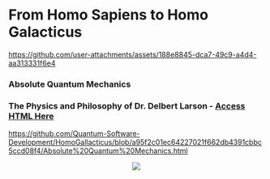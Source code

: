 # From Homo Sapiens to Homo Galacticus 
 


https://github.com/user-attachments/assets/188e8845-dca7-49c9-a4d4-aa313331f6e4


### Absolute Quantum Mechanics


### The Physics and Philosophy of Dr. Delbert Larson - [Access HTML Here]()



https://github.com/Quantum-Software-Development/HomoGallacticus/blob/a95f2c01ec64227021f662db4391cbbc5ccd08f4/Absolute%20Quantum%20Mechanics.html



 <p align="center">
<img src="https://github.com/user-attachments/assets/e7238014-4354-44c0-b4b9-e2a15b5c0fe8"/>
